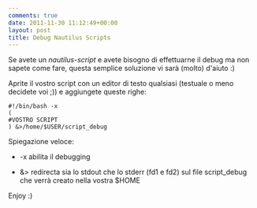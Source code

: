 ```yaml
---
comments: true
date: 2011-11-30 11:12:49+00:00
layout: post
title: Debug Nautilus Scripts
---
```


Se avete un _nautilus-script_ e avete bisogno di effettuarne il debug ma non sapete come fare, questa semplice soluzione vi sarà (molto) d'aiuto :)

Aprite il vostro script con un editor di testo qualsiasi (testuale o meno decidete voi ;)) e aggiungete queste righe:

    
    #!/bin/bash -x
    (
    #VOSTRO SCRIPT
    ) &>/home/$USER/script_debug



Spiegazione veloce:



	
  * -x abilita il debugging

	
  * &> redirecta sia lo stdout che lo stderr (fd1 e fd2) sul file script_debug che verrà creato nella vostra $HOME


Enjoy :)
